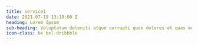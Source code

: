 ```yaml
---
title: service1
date: 2021-07-19 13:10:00 Z
heading: Lorem Ipsum
sub-heading: Voluptatum deleniti atque corrupti quos dolores et quas molestias excepturi
icon-class: bx bxl-dribbble
---
```


